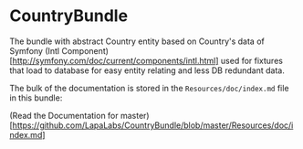 # CountryBundle

The bundle with abstract Country entity based on Country's data of Symfony
(Intl Component)[http://symfony.com/doc/current/components/intl.html]
used for fixtures that load to database for easy entity relating and less DB redundant data.

The bulk of the documentation is stored in the `Resources/doc/index.md` file in this bundle:

(Read the Documentation for master)[https://github.com/LapaLabs/CountryBundle/blob/master/Resources/doc/index.md]
